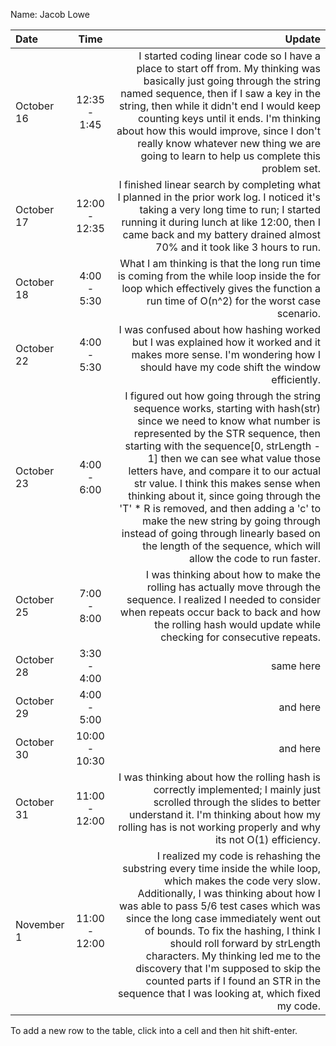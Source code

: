 Name: Jacob Lowe

| Date       |     Time      |                                                                                                                                                                                                                                                                                                                                                                                                                                                                                                                                                                       Update |
|:-----------|:-------------:|-----------------------------------------------------------------------------------------------------------------------------------------------------------------------------------------------------------------------------------------------------------------------------------------------------------------------------------------------------------------------------------------------------------------------------------------------------------------------------------------------------------------------------------------------------------------------------:|
| October 16 | 12:35 - 1:45  |                                                                                                                                                                          I started coding linear code so I have a place to start off from. My thinking was basically just going through the string named sequence, then if I saw a key in the string, then while it didn't end I would keep counting keys until it ends. I'm thinking about how this would improve, since I don't really know whatever new thing we are going to learn to help us complete this problem set. |
| October 17 | 12:00 - 12:35 |                                                                                                                                                                                                                                                                                                             I finished linear search by completing what I planned in the prior work log. I noticed it's taking a very long time to run; I started running it during lunch at like 12:00, then I came back and my battery drained almost 70% and it took like 3 hours to run. |
| October 18 |  4:00 - 5:30  |                                                                                                                                                                                                                                                                                                                                                                                        What I am thinking is that the long run time is coming from the while loop inside the for loop which effectively gives the function a run time of O(n^2) for the worst case scenario. |
| October 22 |  4:00 - 5:30  |                                                                                                                                                                                                                                                                                                                                                                                                     I was confused about how hashing worked but I was explained how it worked and it makes more sense. I'm wondering how I should have my code shift the window efficiently. |
| October 23 |  4:00 - 6:00  | I figured out how going through the string sequence works, starting with hash(str) since we need to know what number is represented by the STR sequence, then starting with the sequence[0, strLength - 1] then we can see what value those letters have, and compare it to our actual str value. I think this makes sense when thinking about it, since going through the 'T' * R is removed, and then adding a 'c' to make the new string by going through instead of going through linearly based on the length of the sequence, which will allow the code to run faster. |
| October 25 |  7:00 - 8:00  |                                                                                                                                                                                                                                                                                                                                           I was thinking about how to make the rolling has actually move through the sequence. I realized I needed to consider when repeats occur back to back and how the rolling hash would update while checking for consecutive repeats. |
| October 28 |  3:30 - 4:00  |                                                                                                                                                                                                                                                                                                                                                                                                                                                                                                                                                                    same here | 
| October 29 |  4:00 - 5:00  |                                                                                                                                                                                                                                                                                                                                                                                                                                                                                                                                                                     and here |
| October 30 | 10:00 - 10:30 |                                                                                                                                                                                                                                                                                                                                                                                                                                                                                                                                                                     and here |
| October 31 | 11:00 - 12:00 |                                                                                                                                                                                                                                                                                                                                        I was thinking about how the rolling hash is correctly implemented; I mainly just scrolled through the slides to better understand it. I'm thinking about how my rolling has is not working properly and why its not O(1) efficiency. |
| November 1 | 11:00 - 12:00 |                                                                              I realized my code is rehashing the substring every time inside the while loop, which makes the code very slow. Additionally, I was thinking about how I was able to pass 5/6 test cases which was since the long case immediately went out of bounds. To fix the hashing, I think I should roll forward by strLength characters. My thinking led me to the discovery that I'm supposed to skip the counted parts if I found an STR in the sequence that I was looking at, which fixed my code. |


To add a new row to the table, click into a cell and then hit shift-enter.